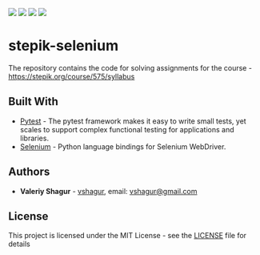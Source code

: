 ![](https://img.shields.io/static/v1?label=Python&message=3.6&color=blue)
![](https://img.shields.io/static/v1?label=OS&message=linux&color=blue)
![](https://img.shields.io/static/v1?label=Dependencies&message=Selenium==3.14.0&color=green)
![](https://img.shields.io/static/v1?label=Dependencies&message=Pytest5.1.1&color=green)
# stepik-selenium
The repository contains the code for solving assignments for the course - https://stepik.org/course/575/syllabus

## Built With

* [Pytest](https://docs.pytest.org/en/latest/) - The pytest framework makes it easy to write small tests, yet scales to support complex functional testing for applications and libraries.
* [Selenium](https://pypi.org/project/selenium/) - Python language bindings for Selenium WebDriver.
 
## Authors

* **Valeriy Shagur**  - [vshagur](https://github.com/vshagur), email: vshagur@gmail.com

## License

This project is licensed under the MIT License - see the [LICENSE](https://github.com/vshagur/exgrex/blob/master/LICENSE) file for details
